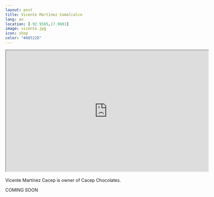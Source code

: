 ```yaml
--- 
layout: post 
title: Vicente Martinez Comalcalco
lang: en
location: [-92.9585,17.9691]
image: vicente.jpg
icon: shop
color: "#A0522D"
--- 
```


<p>

<iframe src="https://docs.google.com/file/d/0B8U6aNxb0RPtb2NJT3drMkNhdG8/preview" width="640" height="385"></iframe><br><br>
	Vicente Martínez Cacep is owner of Cacep Chocolates. 

</p>
<p >
COMING SOON
</p>

